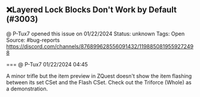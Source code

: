 ## ❌Layered Lock Blocks Don't Work by Default (#3003)
@ P-Tux7 opened this issue on 01/22/2024
Status: unknown
Tags: Open
Source: #bug-reports https://discord.com/channels/876899628556091432/1198850819559272498


=== @ P-Tux7 01/22/2024 04:45

A minor trifle but the item preview in ZQuest doesn't show the item flashing between its set CSet and the Flash CSet. Check out the Triforce (Whole) as a demonstration.

